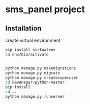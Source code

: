 # sms_panel project

## Installation
create virtual environment
```bash
pip install virtualenv
cd env/bin/activate
```

```bash

python manage.py makemigrations
python manage.py migrate
python manage.py createsuperuser
cd kavenegar-python-master
pip install .
cd ..
python manage.py runserver

```